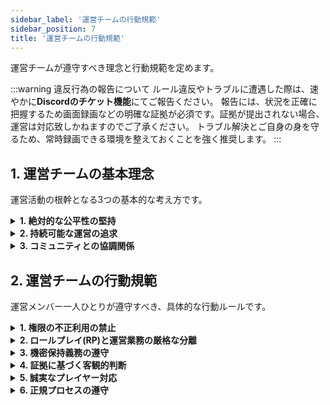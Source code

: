 ```yaml
---
sidebar_label: '運営チームの行動規範'
sidebar_position: 7
title: '運営チームの行動規範'
---
```


運営チームが遵守すべき理念と行動規範を定めます。

:::warning 違反行為の報告について
ルール違反やトラブルに遭遇した際は、速やかに**Discordのチケット機能**にてご報告ください。
報告には、状況を正確に把握するため画面録画などの明確な証拠が必須です。証拠が提出されない場合、運営は対応致しかねますのでご了承ください。
トラブル解決とご自身の身を守るため、常時録画できる環境を整えておくことを強く推奨します。
:::

## 1. 運営チームの基本理念

運営活動の根幹となる3つの基本的な考え方です。

<details>
<summary><strong>1. 絶対的な公平性の堅持</strong></summary>
<div>
運営チームは、すべてのプレイヤーに対し、常に中立かつ同一の基準で対応します。個人的な関係性や好悪の感情が判断に影響することは一切ありません。特定のプレイヤーを優遇、あるいは冷遇するような「えこひいき」を固く禁じます。
</div>
</details>

<details>
<summary><strong>2. 持続可能な運営の追求</strong></summary>
<div>
当サーバーは、メンバー各自が私生活の時間を割いて活動する、有志のボランティアによって支えられています。この体制を長期的に維持するため、運営メンバーの過度な負担を避けることを重視します。そのため、緊急性の低い個別の要望への対応よりも、サーバー全体の安定稼働や将来的な発展のための作業を優先する場合があります。
</div>
</details>

<details>
<summary><strong>3. コミュニティとの協調関係</strong></summary>
<div>
運営チームは、コミュニティの上に立つ管理者ではなく、より良いプレイ環境を築くための奉仕者です。プレイヤーの皆様に敬意を払い、誠実な対話を心がけます。同時に、プレイヤーの皆様からも運営の活動にご理解とご協力をいただくことで、健全で良好なコミュニティが維持されると考えています。
</div>
</details>

## 2. 運営チームの行動規範

運営メンバー一人ひとりが遵守すべき、具体的な行動ルールです。

<details>
<summary><strong>1. 権限の不正利用の禁止</strong></summary>
<div>
運営活動のために付与された権限（コマンド、アイテムスポーン、テレポート等）を、自己または第三者の私的な利益のために使用することを固く禁じます。特にロールプレイ中は、サーバーの秩序を著しく乱す行為（チート、荒らし等）への緊急対応を除き、いかなる運営権限も行使しません。
</div>
</details>

<details>
<summary><strong>2. ロールプレイ(RP)と運営業務の厳格な分離</strong></summary>
<div>
運営としての立場と、一人のプレイヤーとしてのロールプレイを明確に区別し、相互に影響を及ぼさないよう徹底します。

- 運営業務で知り得た情報をRPに利用したり、RP上の人間関係を運営の判断に反映させたりしません。
- 緊急時を除き、RPキャラクターを使用しての運営活動（プレイヤーへの指導、トラブル対応等）や、ほかのプレイヤー同様Discordなどの外部コミュニケーションツールの利用を固く禁じます。
</div>
</details>

<details>
<summary><strong>3. 機密保持義務の遵守</strong></summary>
<div>
運営活動を通じて知り得た、未公開の開発情報、運営方針、他者の個人情報など、機密性の高い情報を権限のない者に漏洩する行為を固く禁じます。この義務は、運営チームを離れた後も継続します。
</div>
</details>

<details>
<summary><strong>4. 証拠に基づく客観的判断</strong></summary>
<div>
プレイヤー間のトラブルやルール違反への対処は、憶測や伝聞ではなく、提出された録画等の客観的な証拠に基づいて行います。証拠が不十分な場合、公平性の観点から対応ができない、あるいは処罰を行わないという判断をすることがあります。いかなる場合も、サーバールールに記載のない独自の基準で判断することはありません。
</div>
</details>

<details>
<summary><strong>5. 誠実なプレイヤー対応</strong></summary>
<div>
運営という立場を濫用した、威圧的、高圧的な言動は一切行いません。常に丁寧かつ誠実な態度でプレイヤーに対応し、信頼関係の構築に努めます。
</div>
</details>

<details>
<summary><strong>6. 正規プロセスの遵守</strong></summary>
<div>
サーバールールや運営方針の変更は、必ず運営会議での審議を経て決定します。独断でルール等を変更、あるいは解釈を捻じ曲げる行為を禁止し、運営の透明性を確保します。
</div>
</details>